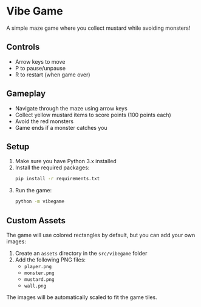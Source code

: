 # Vibe Game

A simple maze game where you collect mustard while avoiding monsters!

## Controls

- Arrow keys to move
- P to pause/unpause
- R to restart (when game over)

## Gameplay

- Navigate through the maze using arrow keys
- Collect yellow mustard items to score points (100 points each)
- Avoid the red monsters
- Game ends if a monster catches you

## Setup

1. Make sure you have Python 3.x installed
2. Install the required packages:
   ```bash
   pip install -r requirements.txt
   ```
3. Run the game:
   ```bash
   python -m vibegame
   ```

## Custom Assets

The game will use colored rectangles by default, but you can add your own images:

1. Create an `assets` directory in the `src/vibegame` folder
2. Add the following PNG files:
   - `player.png`
   - `monster.png`
   - `mustard.png`
   - `wall.png`

The images will be automatically scaled to fit the game tiles. 